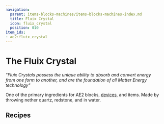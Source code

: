 ```yaml
---
navigation:
  parent: items-blocks-machines/items-blocks-machines-index.md
  title: Fluix Crystal
  icon: fluix_crystal
  position: 010
item_ids:
- ae2:fluix_crystal
---
```


# The Fluix Crystal

<ItemImage id="fluix_crystal" scale="4" />

*"Fluix Crystals possess the unique ability to absorb and convert energy from one form to another, and are the foundation of
all Matter Energy technology"*

One of the primary ingredients for AE2 blocks, [devices](../ae2-mechanics/devices.md), and items. Made by throwing nether quartz, redstone, and
<ItemLink id="charged_certus_quartz_crystal" /> in water.

## Recipes

<Row>
  <Recipe id="transform/fluix_crystals" />

  <Recipe id="transform/fluix_crystal" />

  <Recipe id="misc/deconstruction_fluix_block" />
</Row>
